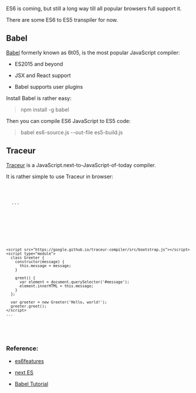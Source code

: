 ES6 is coming, but still a long way till all popular browsers full support it.

There are some ES6 to ES5 transpiler for now.

## Babel

[Babel](http://babeljs.io/) formerly known as 6t05, is the most popular JavaScript compiler:

* ES2015 and beyond

* JSX and React support

* Babel supports user plugins

Install Babel is rather easy:

> npm install -g babel

Then you can compile ES6 JavaScript to ES5 code:

> babel es6-source.js --out-file es5-build.js


## Traceur

[Traceur](https://github.com/google/traceur-compiler) is a JavaScript.next-to-JavaScript-of-today compiler.

It is rather simple to use Traceur in browser:

<pre><code>
<!DOCTYPE html>
<html>
  ...
  <body>
    <h1 id="message"></h1>
    <script src="https://google.github.io/traceur-compiler/bin/traceur.js"></script>
    <script src="https://google.github.io/traceur-compiler/src/bootstrap.js"></script>
    <script type="module">
      class Greeter {
        constructor(message) {
          this.message = message;
        }

        greet() {
          var element = document.querySelector('#message');
          element.innerHTML = this.message;
        }
      };

      var greeter = new Greeter('Hello, world!');
      greeter.greet();
    </script>
    ...
  </body>
</html>
</code></pre>




### Reference:

* [es6features](https://github.com/lukehoban/es6features)

* [next ES](https://github.com/google/traceur-compiler/wiki/LanguageFeatures)

* [Babel Tutorial](http://www.tutorialsavvy.com/2015/05/next-generation-javascript-with-babel.html/)
